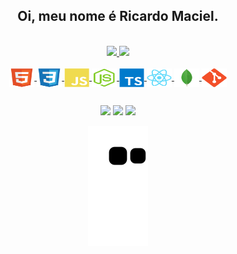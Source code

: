 ## <div align="center">Oi, meu nome é Ricardo Maciel.<div/>
<br>
<div align="center">
  <a href="https://github.com/Vintaji">
  <img height="180em" src="https://github-readme-stats.vercel.app/api?username=vintaji&show_icons=true&theme=dracula&include_all_commits=true&count_private=true"/>
  <img height="180em" src="https://github-readme-stats.vercel.app/api/top-langs/?username=vintaji&layout=compact&langs_count=7&theme=dracula"/>
</div>
<div align="center"><br>
  <img align="center" alt="ricardo-HTML" height="30" width="40" src="https://raw.githubusercontent.com/devicons/devicon/master/icons/html5/html5-original.svg">
  <img align="center" alt="ricardo-CSS" height="30" width="40" src="https://raw.githubusercontent.com/devicons/devicon/master/icons/css3/css3-original.svg">
  <img align="center" alt="ricardo-Js" height="30" width="40" src="https://raw.githubusercontent.com/devicons/devicon/master/icons/javascript/javascript-plain.svg">
  <img align="center" alt="ricardo-Node" height="30" width="40" src="https://raw.githubusercontent.com/devicons/devicon/master/icons/nodejs/nodejs-original.svg">
  <img align="center" alt="ricardo-Ts" height="30" width="40" src="https://raw.githubusercontent.com/devicons/devicon/master/icons/typescript/typescript-original.svg">
  <img align="center" alt="ricardo-React" height="30" width="40" src="https://raw.githubusercontent.com/devicons/devicon/master/icons/react/react-original.svg">
  <img align="center" alt="ricardo-Mongo" height="30" width="40" src="https://raw.githubusercontent.com/devicons/devicon/master/icons/mongodb/mongodb-original.svg"> 
  <img align="center" alt="ricardo-Git" height="30" width="40" src="https://raw.githubusercontent.com/devicons/devicon/master/icons/git/git-original.svg">
</div>
  
  ##
  
<div align="center"> 
  <a href="https://instagram.com/off.maciel" target="_blank"><img src="https://img.shields.io/badge/-Instagram-%23E4405F?style=for-the-badge&logo=instagram&logoColor=white" target="_blank"></a>
  <a href = "mailto:ricardomaciel.js@gmail.com"><img src="https://img.shields.io/badge/-Gmail-%23333?style=for-the-badge&logo=gmail&logoColor=white" target="_blank"></a>
  <a href="https://www.linkedin.com/in/ricardo-maciel-9968231b8/" target="_blank"><img src="https://img.shields.io/badge/-LinkedIn-%230077B5?style=for-the-badge&logo=linkedin&logoColor=white" target="_blank"></a> 
 
  ![Snake animation](https://github.com/vintaji/vintaji/blob/output/github-contribution-grid-snake.svg)
 
</div>
